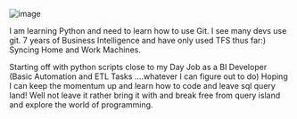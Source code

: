 ![image](https://user-images.githubusercontent.com/7737691/149144679-40b2245d-acd0-44d0-a26a-c5982a2cbfb1.png)

I am learning Python and need to learn how to use Git. I see many devs use git. 7 years of Business Intelligence and have only used TFS thus far:)
Syncing Home and Work Machines.

Starting off with python scripts close to my Day Job as a BI Developer (Basic Automation and ETL Tasks ....whatever I can figure out to do)
Hoping I can keep the momentum up and learn how to code and leave sql query land! Well not leave it rather bring it with and break free from query island and explore the world of programming.
